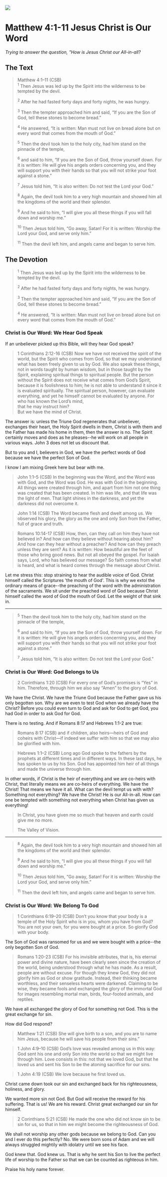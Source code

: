 <img class="intro-right" src="../images/art-matthew.jpg">

# Matthew 4:1-11 Jesus Christ is Our Word

*Trying to answer the question, "How is Jesus Christ our All-in-all?*

## The Text

>Matthew 4:1–11 (CSB)  
><sup>1</sup> Then Jesus was led up by the Spirit into the wilderness to be tempted by the devil. 
>
><sup>2</sup> After he had fasted forty days and forty nights, he was hungry. 
>
><sup>3</sup> Then the tempter approached him and said, “If you are the Son of God, tell these stones to become bread.” 
>
><sup>4</sup> He answered, “It is written: Man must not live on bread alone but on every word that comes from the mouth of God.” 
>
><sup>5</sup> Then the devil took him to the holy city, had him stand on the pinnacle of the temple, 
>
><sup>6</sup> and said to him, “If you are the Son of God, throw yourself down. For it is written: He will give his angels orders concerning you, and they will support you with their hands so that you will not strike your foot against a stone.” 
>
><sup>7</sup> Jesus told him, “It is also written: Do not test the Lord your God.” 
>
><sup>8</sup> Again, the devil took him to a very high mountain and showed him all the kingdoms of the world and their splendor. 
>
><sup>9</sup> And he said to him, “I will give you all these things if you will fall down and worship me.” 
>
><sup>10</sup> Then Jesus told him, “Go away, Satan! For it is written: Worship the Lord your God, and serve only him.” 
>
><sup>11</sup> Then the devil left him, and angels came and began to serve him.

## The Devotion

><sup>1</sup> Then Jesus was led up by the Spirit into the wilderness to be tempted by the devil. 
>
><sup>2</sup> After he had fasted forty days and forty nights, he was hungry. 
>
><sup>3</sup> Then the tempter approached him and said, “If you are the Son of God, tell these stones to become bread.” 
>
><sup>4</sup> He answered, “It is written: Man must not live on bread alone but on every word that comes from the mouth of God.” 

### Christ is Our Word: We Hear God Speak

If an unbeliever picked up this Bible, will they hear God speak?

>1 Corinthians 2:12-16 (CSB) Now we have not received the spirit of the world, but the Spirit who comes from God, so that we may understand what has been freely given to us by God. We also speak these things, not in words taught by human wisdom, but in those taught by the Spirit, explaining spiritual things to spiritual people. But the person without the Spirit does not receive what comes from God’s Spirit, because it is foolishness to him; he is not able to understand it since it is evaluated spiritually. The spiritual person, however, can evaluate everything, and yet he himself cannot be evaluated by anyone. For  
>who has known the Lord’s mind,  
>that he may instruct him?  
>But we have the mind of Christ.

The answer is: unless the Triune God regenerates that unbeliever, exchanges their heart, the Holy Spirit dwells in them, Christ is with them and the Father has made his home in them, then the answer is no. The Spirit certainly moves and does as he pleases--he will work on all people in various ways. John 3 does not let us discount that.

But to you and I, believers in God, we have the perfect words of God because we have the perfect Son of God.

I know I am mixing Greek here but bear with me.

>John 1:1–5 (CSB) In the beginning was the Word, and the Word was with God, and the Word was God. He was with God in the beginning. All things were created through him, and apart from him not one thing was created that has been created. In him was life, and that life was the light of men. That light shines in the darkness, and yet the darkness did not overcome it.

>John 1:14 (CSB) The Word became flesh and dwelt among us. We observed his glory, the glory as the one and only Son from the Father, full of grace and truth.

>Romans 10:14-17 (CSB) How, then, can they call on him they have not believed in? And how can they believe without hearing about him? And how can they hear without a preacher? And how can they preach unless they are sent? As it is written: How beautiful are the feet of those who bring good news. But not all obeyed the gospel. For Isaiah says, Lord, who has believed our message? So faith comes from what is heard, and what is heard comes through the message about Christ.

Let me stress this: stop straining to hear the audible voice of God. Christ himself called the Scriptures 'the mouth of God'. This is why we extol the ordinary means of grace--the preaching of the word with the administration of the sacraments. We sit under the preached word of God because Christ himself called the word of God the mouth of God. Let the weight of that sink in.

---

><sup>5</sup> Then the devil took him to the holy city, had him stand on the pinnacle of the temple, 
>
><sup>6</sup> and said to him, “If you are the Son of God, throw yourself down. For it is written: He will give his angels orders concerning you, and they will support you with their hands so that you will not strike your foot against a stone.” 
>
><sup>7</sup> Jesus told him, “It is also written: Do not test the Lord your God.” 

### Christ is Our Word: God Belongs to Us

>2 Corinthians 1:20 (CSB) For every one of God’s promises is “Yes” in him. Therefore, through him we also say “Amen” to the glory of God.

We have the Christ. We have the Triune God because the Father gave us his only begotten son. Why are we even to test God when we already have the Christ? Before you could even turn to God and ask for God to get God, you had God in order to ask God for God.

There is no testing. And if Romans 8:17 and Hebrews 1:1-2 are true:

>Romans 8:17 (CSB) and if children, also heirs—heirs of God and coheirs with Christ—if indeed we suffer with him so that we may also be glorified with him.

>Hebrews 1:1–2 (CSB) Long ago God spoke to the fathers by the prophets at different times and in different ways. In these last days, he has spoken to us by his Son. God has appointed him heir of all things and made the universe through him.

In other words, if Christ is the heir of everything and we are co-heirs with Christ, that literally means we are co-heirs of everything. We have the Christ! That means we have it all. What can the devil tempt us with with? Something not everything? We have the Christ! He is our All-in-all. How can one be tempted with something not everything when Christ has given us everything!

>In Christ, you have given me so much that heaven and earth could give me no more.
>
>The Valley of Vision.

---

><sup>8</sup> Again, the devil took him to a very high mountain and showed him all the kingdoms of the world and their splendor. 
>
><sup>9</sup> And he said to him, “I will give you all these things if you will fall down and worship me.” 
>
><sup>10</sup> Then Jesus told him, “Go away, Satan! For it is written: Worship the Lord your God, and serve only him.” 
>
><sup>11</sup> Then the devil left him, and angels came and began to serve him.

### Christ is Our Word: We Belong To God

>1 Corinthians 6:19–20 (CSB) Don’t you know that your body is a temple of the Holy Spirit who is in you, whom you have from God? You are not your own, for you were bought at a price. So glorify God with your body.

The Son of God was ransomed for us and we were bought with a price--the only begotten Son of God.

>Romans 1:20-23 (CSB) For his invisible attributes, that is, his eternal power and divine nature, have been clearly seen since the creation of the world, being understood through what he has made. As a result, people are without excuse. For though they knew God, they did not glorify him as God or show gratitude. Instead, their thinking became worthless, and their senseless hearts were darkened. Claiming to be wise, they became fools and exchanged the glory of the immortal God for images resembling mortal man, birds, four-footed animals, and reptiles.

We have all exchanged the glory of God for something not God. This is the great exchange for sin.

How did God respond?

>Matthew 1:21 (CSB) She will give birth to a son, and you are to name him Jesus, because he will save his people from their sins.”

>1 John 4:9–10 (CSB) God’s love was revealed among us in this way: God sent his one and only Son into the world so that we might live through him. Love consists in this: not that we loved God, but that he loved us and sent his Son to be the atoning sacrifice for our sins.

>1 John 4:19 (CSB) We love because he first loved us.

Christ came down took our sin and exchanged back for his righteousness, holiness, and glory.

We wanted more sin not God. But God will receive the reward for his suffering. That is us! We are his reward. Christ great exchanged our sin for himself.

>2 Corinthians 5:21 (CSB) He made the one who did not know sin to be sin for us, so that in him we might become the righteousness of God.

We shall not worship any other gods because we belong to God. Can you and I ever do this perfectly? No. We were born sons of Adam and we will always struggled mightily with idolatry until we see his face.

God knew that. God knew us. That is why he sent his Son to live the perfect life of worship to the Father so that we can be counted as righteous in him.

Praise his holy name forever.
